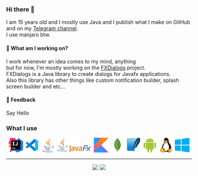 ### Hi there 👋
I am 15 years old and I mostly use Java and I publish what I make on GitHub and on my [Telegram channel](https://t.me/Explorer_browser).
<br>
I use manjaro btw.

#### 🌱 What am I working on?

I work whenever an idea comes to my mind, anything
<br>
but for now, I'm mostly working on the [FXDialogs](https://github.com/AmirAli-AZ/FXDialogs) project.
<br>
FXDialogs is a Java library to create dialogs for Javafx applications.
<br>
Also this library has other things like custom notification builder, splash screen builder and etc...

#### 💬 Feedback

Say Hello

### What I use

<div align=center>
  <img src="icons/intellij-icon.svg" width=40 height=40 alt="Intellij Idea"/>
  <img src="icons/vscode-icon.svg" width=40 height=40 alt="VSCode"/>
  <img src="icons/java-icon.svg" width=40 height=40 alt="Java"/>
  <img src="icons/JavaFX_Logo.png" height=40 alt="JavaFX">
  <img src="icons/kotlinlang-icon.svg" width=40 height=40 alt="Kotlin"/>
  <img src="icons/mongodb-icon.svg" width=40 height=40 alt="MongoDB"/>
  <img src="icons/sqlite-icon.svg" width=40 height=40 alt="SQLite"/>
  <img src="icons/android-icon.svg" width=40 height=40 alt="Android"/>
  <img src="icons/linux-icon.svg" width=40 height=40 alt="Linux"/>
  <img src="icons/windows-icon.svg" width=40 height=40 alt="Windows"/>
</div>
<hr>
<div align=center>
  <img src="https://github-readme-stats.vercel.app/api?username=AmirAli-AZ&show_icons=true&bg_color=0000000"/>
  <img src="https://github-readme-stats.vercel.app/api/top-langs/?username=AmirAli-AZ&layout=compact&bg_color=0000000"/>
</div>
